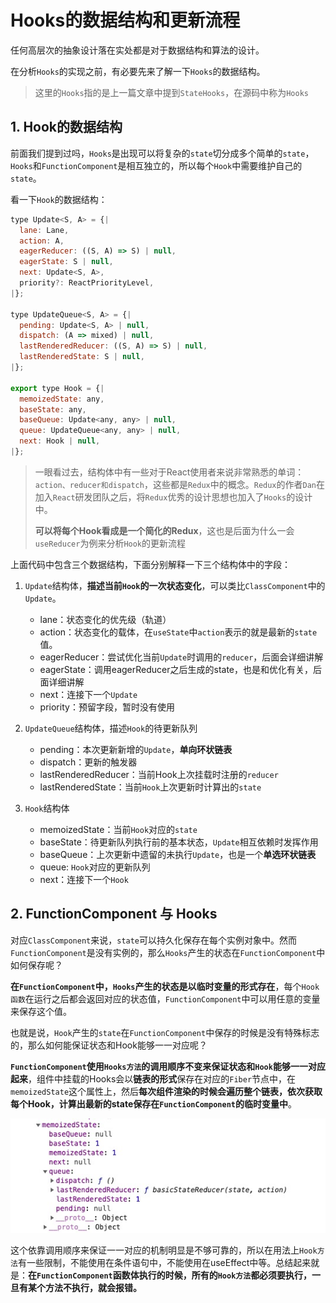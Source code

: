 # Hooks的数据结构和更新流程

任何高层次的抽象设计落在实处都是对于数据结构和算法的设计。

在分析`Hooks`的实现之前，有必要先来了解一下`Hooks`的数据结构。

> 这里的`Hooks`指的是上一篇文章中提到`StateHooks`，在源码中称为`Hooks`



## 1. Hook的数据结构

前面我们提到过吗，`Hooks`是出现可以将复杂的`state`切分成多个简单的`state`，`Hooks`和`FunctionComponent`是相互独立的，所以每个`Hook`中需要维护自己的`state`。

看一下`Hook`的数据结构：

```javascript
type Update<S, A> = {|
  lane: Lane,
  action: A,
  eagerReducer: ((S, A) => S) | null,
  eagerState: S | null,
  next: Update<S, A>,
  priority?: ReactPriorityLevel,
|};

type UpdateQueue<S, A> = {|
  pending: Update<S, A> | null,
  dispatch: (A => mixed) | null,
  lastRenderedReducer: ((S, A) => S) | null,
  lastRenderedState: S | null,
|};

export type Hook = {|
  memoizedState: any,
  baseState: any,
  baseQueue: Update<any, any> | null,
  queue: UpdateQueue<any, any> | null,
  next: Hook | null,
|};
```

> 一眼看过去，结构体中有一些对于React使用者来说非常熟悉的单词：`action、reducer和dispatch`，这些都是`Redux`中的概念。`Redux`的作者`Dan`在加入`React`研发团队之后，将`Redux`优秀的设计思想也加入了`Hooks`的设计中。
>
> **可以将每个Hook看成是一个简化的Redux**，这也是后面为什么一会`useReducer`为例来分析`Hook`的更新流程

上面代码中包含三个数据结构，下面分别解释一下三个结构体中的字段：

1. `Update`结构体，**描述当前`Hook`的一次状态变化**，可以类比`ClassComponent`中的`Update`。

   - lane：状态变化的优先级（轨道）
   - action：状态变化的载体，在`useState`中`action`表示的就是最新的`state`值。
   - eagerReducer：尝试优化当前`Update`时调用的`reducer`，后面会详细讲解
   - eagerState：调用eagerReducer之后生成的state，也是和优化有关，后面详细讲解
   - next：连接下一个`Update`
   - priority：预留字段，暂时没有使用

   

2. `UpdateQueue`结构体，描述`Hook`的待更新队列

   - pending：本次更新新增的`Update`，**单向环状链表**
   - dispatch：更新的触发器
   - lastRenderedReducer：当前Hook上次挂载时注册的`reducer`
   - lastRenderedState：当前`Hook`上次更新时计算出的`state`

   

3. `Hook`结构体

   - memoizedState：当前`Hook`对应的`state`
   - baseState：待更新队列执行前的基本状态，`Update`相互依赖时发挥作用
   - baseQueue：上次更新中遗留的未执行`Update`，也是一个**单选环状链表**
   - queue: `Hook`对应的更新队列
   - next：连接下一个`Hook`



## 2. FunctionComponent 与 Hooks

对应`ClassComponent`来说，`state`可以持久化保存在每个实例对象中。然而`FunctionComponent`是没有实例的，那么`Hooks`产生的状态在`FunctionComponent`中如何保存呢？

**在`FunctionComponent`中，`Hooks`产生的状态是以临时变量的形式存在**，每个`Hook函数`在运行之后都会返回对应的状态值，`FunctionComponent`中可以用任意的变量来保存这个值。



也就是说，`Hook`产生的`state`在`FunctionComponent`中保存的时候是没有特殊标志的，那么如何能保证状态和Hook能够一一对应呢？

**`FunctionComponent`使用`Hooks方法`的调用顺序不变来保证状态和`Hook`能够一一对应起来**，组件中挂载的Hooks会以**链表的形式**保存在对应的`Fiber`节点中，在`memoizedState`这个属性上，然后**每次组件渲染的时候会遍历整个链表，依次获取每个Hook，计算出最新的state保存在`FunctionComponent`的临时变量中**。

<img src="./images/function_memoizedState.jpg" alt="function_memoizedState" />



这个依靠调用顺序来保证一一对应的机制明显是不够可靠的，所以在用法上`Hook方法`有一些限制，不能使用在条件语句中，不能使用在useEffect中等。总结起来就是：**在`FunctionComponent`函数体执行的时候，所有的`Hook方法`都必须要执行，一旦有某个方法不执行，就会报错。**

